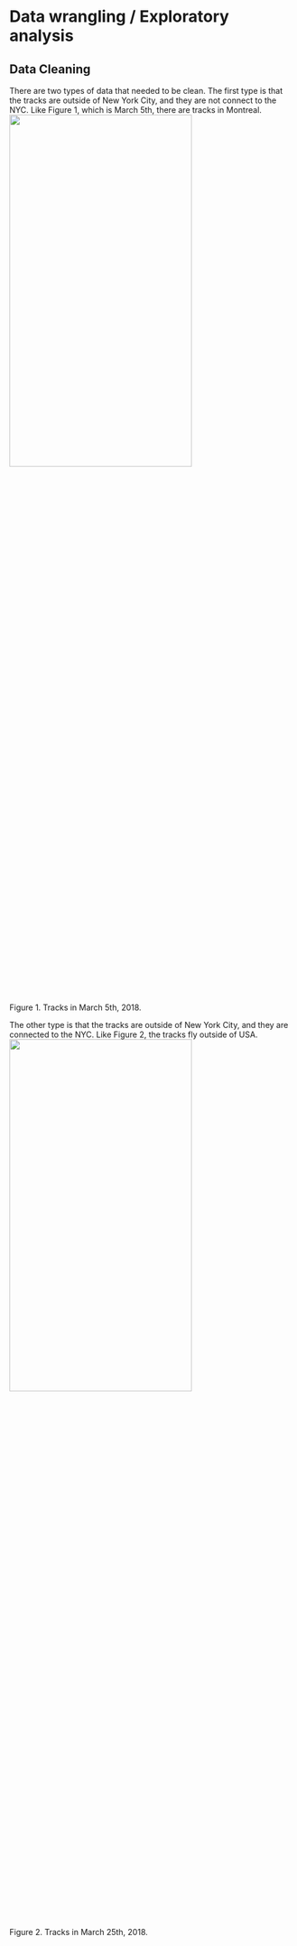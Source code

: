 # Data wrangling / Exploratory analysis


## Data Cleaning

There are two types of data that needed to be clean. The first type is that the tracks are outside of New York City, and they are not connect to the NYC. Like Figure 1, which is March 5th, there are tracks in Montreal.
<img src="https://github.com/kateesutt/practicum-nycdot/blob/main/images/type1_March5th.png" width="80%" height="40%">

Figure 1. Tracks in March 5th, 2018.

The other type is that the tracks are outside of New York City, and they are connected to the NYC. Like Figure 2, the tracks fly outside of USA.
<img src="https://github.com/kateesutt/practicum-nycdot/blob/main/images/type2_March25th.png" width="80%" height="40%">

Figure 2. Tracks in March 25th, 2018.
